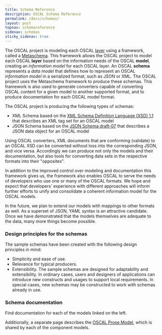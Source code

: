 ```yaml
---
title: Schema Reference
description: OSCAL Schema Reference
permalink: /docs/schemas/
layout: post
topnav: schemareference
sidenav: schemas
sticky_sidenav: true
---
```


The OSCAL project is modeling each OSCAL [layer](https://pages.nist.gov/OSCAL/docs/) using a framework, called a [Metaschema](https://github.com/usnistgov/OSCAL/tree/master/src/metaschema). This framework allows the OSCAL project to model each OSCAL **layer** based on the information needs of the OSCAL **model**, creating an *information model* for each OSCAL layer. An OSCAL **schema** represents a *data model* that defines how to represent an OSCAL *information model* in a serialized format, such as JSON or XML. The OSCAL project uses the Metaschema framework to produce these schemas. This framework is also used to generate converters capable of converting OSCAL content for a given model to another supported format, and to produce documentation for each OSCAL model format.

The OSCAL project is producing the following types of schemas:

* XML Schema based on the [XML Schema Definition Language (XSD) 1.1](https://www.w3.org/TR/xmlschema11-1/) that describes an XML tag set for an OSCAL model
* JSON Schema based on the [JSON Schema draft-07](https://json-schema.org/specification.html) that describes a JSON data object for an OSCAL model

Using OSCAL converters, XML documents that are conforming (validate) to an OSCAL XSD can be converted without loss into the corresponding JSON, and vice versa. Accordingly we can produce not only the models and their documentation, but also tools for converting data sets in the respective formats into their "opposites".

In addition to the improved control over modeling and documentation this framework gives us, the framework also enables OSCAL to serve the needs of developers who use one or many of the OSCAL formats. We hope and expect that developers' experience with different approaches will inform further efforts to unify and consolidate a coherent information model for the OSCAL models.

In the future, we plan to extend our models with mappings to other formats as well. As a superset of JSON, YAML syntax is an attractive candidate. Once we have demonstrated that the models themselves are adequate to the data, many more things become possible.

### Design principles for the schemas

The sample schemas have been created with the following design principles in mind:

* Simplicity and ease of use.
* Relevance for typical producers.
* Extensibility. The sample schemas are designed for adaptability and extensibility. In ordinary cases, users and designers of applications can introduce new constructs and usages to support local requirements. In special cases, new schemas may be constructed to work with schemas already in use.

### Schema documentation

Find documentation for each of the models linked on the left.

Additionally, a separate page describes the 
[OSCAL Prose Model](/OSCAL/docs/schemas/oscal-prose/), which is shared by each of the component models.
